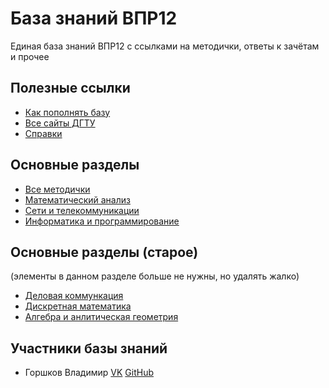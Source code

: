 # База знаний ВПР12

Единая база знаний ВПР12 с ссылками на методички, ответы к зачётам и прочее

## Полезные ссылки

- [Как пополнять базу](/howto.md)
- [Все сайты ДГТУ](/allsite.md)
- [Справки](/spravki.md)

## Основные разделы

- [Все методички]()
- [Математический анализ]()
- [Сети и телекоммуникации](/seti/main.md)
- [Информатика и программирование](/inf/main.md)

## Основные разделы (старое)

(элементы в данном разделе больше не нужны, но удалять жалко)

- [Деловая коммункация]()
- [Дискретная математика]()
- [Алгебра и анлитическая геометрия]()

## Участники базы знаний

- Горшков Владимир [VK](https://vk.com/wkeep) [GitHub](https://github.com/whitekeep)
